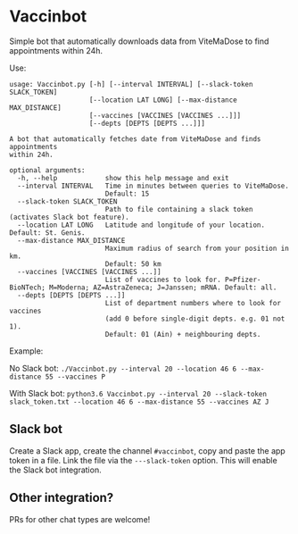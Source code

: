 # Vaccinbot

Simple bot that automatically downloads data from ViteMaDose to find appointments within 24h. 

Use:

```
usage: Vaccinbot.py [-h] [--interval INTERVAL] [--slack-token SLACK_TOKEN]
                    [--location LAT LONG] [--max-distance MAX_DISTANCE]
                    [--vaccines [VACCINES [VACCINES ...]]]
                    [--depts [DEPTS [DEPTS ...]]]

A bot that automatically fetches date from ViteMaDose and finds appointments
within 24h.

optional arguments:
  -h, --help            show this help message and exit
  --interval INTERVAL   Time in minutes between queries to ViteMaDose.
                        Default: 15
  --slack-token SLACK_TOKEN
                        Path to file containing a slack token (activates Slack bot feature).
  --location LAT LONG   Latitude and longitude of your location. Default: St. Genis.
  --max-distance MAX_DISTANCE
                        Maximum radius of search from your position in km. 
                        Default: 50 km
  --vaccines [VACCINES [VACCINES ...]]
                        List of vaccines to look for. P=Pfizer-BioNTech; M=Moderna; AZ=AstraZeneca; J=Janssen; mRNA. Default: all.
  --depts [DEPTS [DEPTS ...]]
                        List of department numbers where to look for vaccines
                        (add 0 before single-digit depts. e.g. 01 not 1).
                        Default: 01 (Ain) + neighbouring depts.
```

Example:

No Slack bot:
```./Vaccinbot.py --interval 20 --location 46 6 --max-distance 55 --vaccines P  ```

With Slack bot:
```python3.6 Vaccinbot.py --interval 20 --slack-token slack_token.txt --location 46 6 --max-distance 55 --vaccines AZ J ```

## Slack bot

Create a Slack app, create the channel ```#vaccinbot```, copy and paste the app token in a file. Link the file via the ```---slack-token``` option.
This will enable the Slack bot integration.

## Other integration?

PRs for other chat types are welcome!

